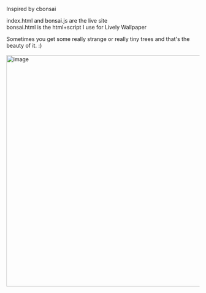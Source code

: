 Inspired by cbonsai <br>

index.html and bonsai.js are the live site <br>
bonsai.html is the html+script I use for Lively Wallpaper

Sometimes you get some really strange or really tiny trees and that's the beauty of it. :) <br><br>
<img width="650" height="605" alt="image" src="https://github.com/user-attachments/assets/555d2884-74f1-4e29-9d66-07a6d20eb052" />
